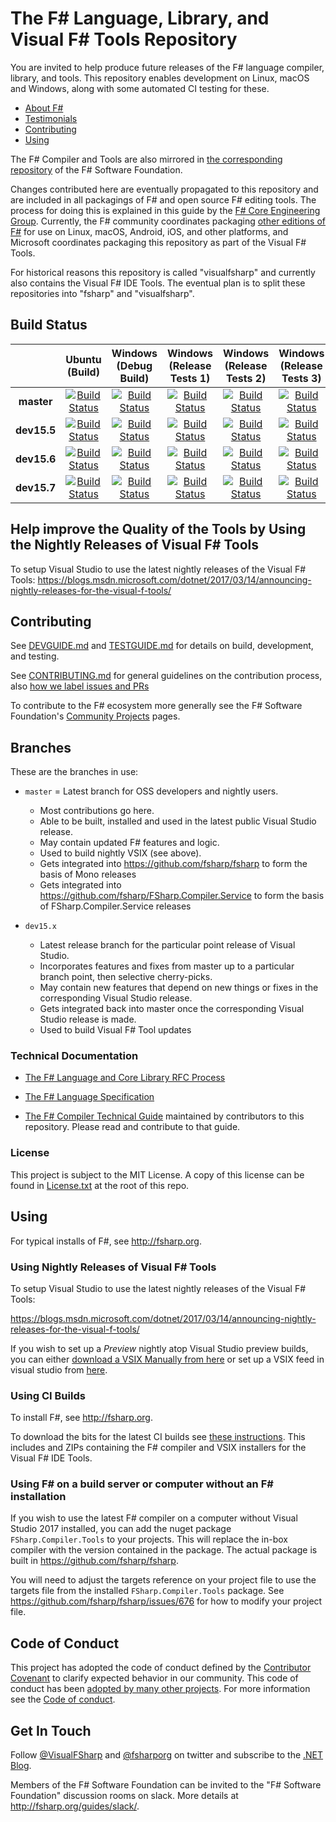 # The F# Language, Library, and  Visual F# Tools Repository

You are invited to help produce future releases of the F# language compiler, library, and tools. This repository enables development on Linux, macOS and Windows, along with some automated CI testing for these.

* [About F#](http://fsharp.org)
* [Testimonials](http://fsharp.org/testimonials)
* [Contributing](#contributing)
* [Using](#using)

The F# Compiler and Tools are also mirrored in [the corresponding repository](http://github.com/fsharp/fsharp) of the F# Software Foundation.

Changes contributed here are eventually propagated to this repository and are included in all packagings of F# and open source F# editing tools. The process for doing this is explained in this guide by the [F# Core Engineering Group](https://fsharp.github.io/2014/06/18/fsharp-contributions.html). Currently, the F# community coordinates packaging [other editions of F#](https://github.com/fsharp/fsharp/) for use on Linux, macOS, Android, iOS, and other platforms, and Microsoft coordinates packaging this repository as part of the Visual F# Tools. 

For historical reasons this repository is called "visualfsharp" and currently also contains the Visual F# IDE Tools. The eventual plan is to split these repositories into "fsharp" and "visualfsharp".


## Build Status

|            | Ubuntu (Build) | Windows (Debug Build) | Windows (Release Tests 1) | Windows (Release Tests 2) | Windows  (Release Tests 3) |
|:----------:|:----------------:|:----------------:|:------------------:|:-----------------------:|:---------------------:|
|**master**  |[![Build Status](https://ci2.dot.net/buildStatus/icon?job=Microsoft_visualfsharp/master/release_ubuntu14.04)](https://ci2.dot.net/job/Microsoft_visualfsharp/job/master/job/release_ubuntu14.04/)|[![Build Status](https://ci2.dot.net/buildStatus/icon?job=Microsoft_visualfsharp/master/debug_windows_nt)](https://ci2.dot.net/job/Microsoft_visualfsharp/job/master/job/debug_windows_nt/)|[![Build Status](https://ci2.dot.net/buildStatus/icon?job=Microsoft_visualfsharp/master/release_ci_part1_windows_nt)](https://ci2.dot.net/job/Microsoft_visualfsharp/job/master/job/release_ci_part1_windows_nt/)|[![Build Status](https://ci2.dot.net/buildStatus/icon?job=Microsoft_visualfsharp/master/release_ci_part2_windows_nt)](https://ci2.dot.net/job/Microsoft_visualfsharp/job/master/job/release_ci_part2_windows_nt/)|[![Build Status](https://ci2.dot.net/buildStatus/icon?job=Microsoft_visualfsharp/master/release_ci_part3_windows_nt)](https://ci2.dot.net/job/Microsoft_visualfsharp/job/master/job/release_ci_part3_windows_nt/)|
|**dev15.5**  |[![Build Status](https://ci2.dot.net/buildStatus/icon?job=Microsoft_visualfsharp/dev15.5/release_ubuntu14.04)](https://ci2.dot.net/job/Microsoft_visualfsharp/job/dev15.5/job/release_ubuntu14.04/)|[![Build Status](https://ci2.dot.net/buildStatus/icon?job=Microsoft_visualfsharp/dev15.5/debug_windows_nt)](https://ci2.dot.net/job/Microsoft_visualfsharp/job/dev15.5/job/debug_windows_nt/)|[![Build Status](https://ci2.dot.net/buildStatus/icon?job=Microsoft_visualfsharp/dev15.5/release_ci_part1_windows_nt)](https://ci2.dot.net/job/Microsoft_visualfsharp/job/dev15.5/job/release_ci_part1_windows_nt/)|[![Build Status](https://ci2.dot.net/buildStatus/icon?job=Microsoft_visualfsharp/dev15.5/release_ci_part2_windows_nt)](https://ci2.dot.net/job/Microsoft_visualfsharp/job/dev15.5/job/release_ci_part2_windows_nt/)|[![Build Status](https://ci2.dot.net/buildStatus/icon?job=Microsoft_visualfsharp/dev15.5/release_ci_part3_windows_nt)](https://ci2.dot.net/job/Microsoft_visualfsharp/job/dev15.5/job/release_ci_part3_windows_nt/)|
|**dev15.6**  |[![Build Status](https://ci2.dot.net/buildStatus/icon?job=Microsoft_visualfsharp/dev15.6/release_ubuntu14.04)](https://ci2.dot.net/job/Microsoft_visualfsharp/job/dev15.6/job/release_ubuntu14.04/)|[![Build Status](https://ci2.dot.net/buildStatus/icon?job=Microsoft_visualfsharp/dev15.6/debug_windows_nt)](https://ci2.dot.net/job/Microsoft_visualfsharp/job/dev15.6/job/debug_windows_nt/)|[![Build Status](https://ci2.dot.net/buildStatus/icon?job=Microsoft_visualfsharp/dev15.6/release_ci_part1_windows_nt)](https://ci2.dot.net/job/Microsoft_visualfsharp/job/dev15.6/job/release_ci_part1_windows_nt/)|[![Build Status](https://ci2.dot.net/buildStatus/icon?job=Microsoft_visualfsharp/dev15.6/release_ci_part2_windows_nt)](https://ci2.dot.net/job/Microsoft_visualfsharp/job/dev15.6/job/release_ci_part2_windows_nt/)|[![Build Status](https://ci2.dot.net/buildStatus/icon?job=Microsoft_visualfsharp/dev15.6/release_ci_part3_windows_nt)](https://ci2.dot.net/job/Microsoft_visualfsharp/job/dev15.6/job/release_ci_part3_windows_nt/)|
|**dev15.7**  |[![Build Status](https://ci2.dot.net/buildStatus/icon?job=Microsoft_visualfsharp/dev15.7/release_ubuntu14.04)](https://ci2.dot.net/job/Microsoft_visualfsharp/job/dev15.7/job/release_ubuntu14.04/)|[![Build Status](https://ci2.dot.net/buildStatus/icon?job=Microsoft_visualfsharp/dev15.7/debug_windows_nt)](https://ci2.dot.net/job/Microsoft_visualfsharp/job/dev15.7/job/debug_windows_nt/)|[![Build Status](https://ci2.dot.net/buildStatus/icon?job=Microsoft_visualfsharp/dev15.7/release_ci_part1_windows_nt)](https://ci2.dot.net/job/Microsoft_visualfsharp/job/dev15.7/job/release_ci_part1_windows_nt/)|[![Build Status](https://ci2.dot.net/buildStatus/icon?job=Microsoft_visualfsharp/dev15.7/release_ci_part2_windows_nt)](https://ci2.dot.net/job/Microsoft_visualfsharp/job/dev15.7/job/release_ci_part2_windows_nt/)|[![Build Status](https://ci2.dot.net/buildStatus/icon?job=Microsoft_visualfsharp/dev15.7/release_ci_part3_windows_nt)](https://ci2.dot.net/job/Microsoft_visualfsharp/job/dev15.7/job/release_ci_part3_windows_nt/)|

## Help improve the Quality of the Tools by Using the Nightly Releases of Visual F# Tools
To setup Visual Studio to use the latest nightly releases of the Visual F# Tools:
https://blogs.msdn.microsoft.com/dotnet/2017/03/14/announcing-nightly-releases-for-the-visual-f-tools/


## Contributing

See [DEVGUIDE.md](DEVGUIDE.md) and [TESTGUIDE.md](TESTGUIDE.md) for details on build, development, and testing.

See [CONTRIBUTING.md](CONTRIBUTING.md) for general guidelines on the contribution process, also [how we label issues and PRs](https://github.com/dotnet/roslyn/wiki/Labels-used-for-issues)

To contribute to the F# ecosystem more generally see the F# Software Foundation's [Community Projects](http://fsharp.org/community/projects/) pages.

## Branches

These are the branches in use:

* `master` = Latest branch for OSS developers and nightly users.  
  - Most contributions go here.
  - Able to be built, installed and used in the latest public Visual Studio release.
  - May contain updated F# features and logic.
  - Used to build nightly VSIX (see above).
  - Gets integrated into https://github.com/fsharp/fsharp to form the basis of Mono releases
  - Gets integrated into https://github.com/fsharp/FSharp.Compiler.Service to form the basis of FSharp.Compiler.Service releases

* `dev15.x`
  - Latest release branch for the particular point release of Visual Studio.
  - Incorporates features and fixes from master up to a particular branch point, then selective cherry-picks.
  - May contain new features that depend on new things or fixes in the corresponding Visual Studio release.
  - Gets integrated back into master once the corresponding Visual Studio release is made.
  - Used to build Visual F# Tool updates


### Technical Documentation

* [The F# Language and Core Library RFC Process](http://fsharp.github.io/2016/09/26/fsharp-rfc-process.html)

* [The F# Language Specification](http://fsharp.org/specs/language-spec/)

* [The F# Compiler Technical Guide](http://fsharp.github.io/2015/09/29/fsharp-compiler-guide.html) 
  maintained by contributors to this repository.  Please read
  and contribute to that guide.

### License

This project is subject to the MIT License. A copy of this license can be found in [License.txt](License.txt) at the root of this repo.


## Using

For typical installs of  F#, see http://fsharp.org.

### Using Nightly Releases of Visual F# Tools

To setup Visual Studio to use the latest nightly releases of the Visual F# Tools:

https://blogs.msdn.microsoft.com/dotnet/2017/03/14/announcing-nightly-releases-for-the-visual-f-tools/

If you wish to set up a *Preview* nightly atop Visual Studio preview builds, you can either [download a VSIX Manually from here](https://dotnet.myget.org/feed/fsharp-preview/package/vsix/VisualFSharp) or set up a VSIX feed in visual studio from [here](https://dotnet.myget.org/F/fsharp-preview/vsix).

### Using CI Builds

To install F#, see http://fsharp.org.

To download the bits for the latest CI builds see [these instructions](https://github.com/Microsoft/visualfsharp/wiki/Using-CI-Builds). This includes and ZIPs containing the F# compiler and VSIX installers for the Visual F# IDE Tools.

### Using F# on a build server or computer without an F# installation

If you wish to use the latest F# compiler on a computer without Visual Studio 2017 installed, you can add the nuget package ``FSharp.Compiler.Tools`` to your projects. This will replace the in-box compiler with the version contained in the package.
The actual package is built in https://github.com/fsharp/fsharp.

You will need to adjust the targets reference on your project file to use the targets file from the installed ``FSharp.Compiler.Tools`` package.
See https://github.com/fsharp/fsharp/issues/676 for how to modify your project file.

## Code of Conduct

This project has adopted the code of conduct defined by the [Contributor Covenant](http://contributor-covenant.org/) to clarify expected behavior in our community. This code of conduct has been [adopted by many other projects](http://contributor-covenant.org/adopters/). For more information see the [Code of conduct](https://github.com/Microsoft/visualfsharp/wiki/Code-of-Conduct).

## Get In Touch

Follow [@VisualFSharp](https://twitter.com/VisualFSharp) and [@fsharporg](https://twitter.com/fsharporg) on twitter and subscribe to the [.NET Blog](https://blogs.msdn.microsoft.com/dotnet/).

Members of the F# Software Foundation can be invited to the "F# Software Foundation" discussion rooms on slack. More details at http://fsharp.org/guides/slack/.
